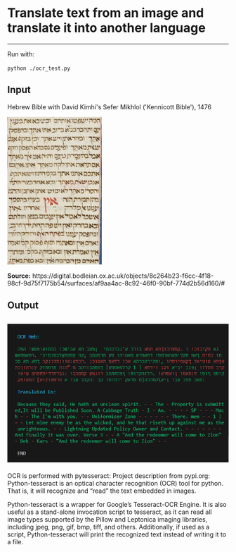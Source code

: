 # Translate text from an image and translate it into another language
--------------------------------

<p>Run with:</p> 
<code>python ./ocr_test.py</code>

## Input
<p>Hebrew Bible with David Kimhi's Sefer Mikhlol ('Kennicott Bible'), 1476</p>

![Kennicott Bible Excerpt](image.png)
<p><strong>Source:</strong> https://digital.bodleian.ox.ac.uk/objects/8c264b23-f6cc-4f18-98cf-9d75f7175b54/surfaces/af9aa4ac-8c92-46f0-90bf-774d2b56d160/#</p>

## Output
![Kennikcott_bible_fol_439r.PNG](example_output_Bodleian_Kennicott_bible_fol_439r.PNG)
--

OCR is performed with pytesseract:
Project description from pypi.org:
Python-tesseract is an optical character recognition (OCR) tool for python. That is, it will recognize and “read” the text embedded in images.

Python-tesseract is a wrapper for Google’s Tesseract-OCR Engine. It is also useful as a stand-alone invocation script to tesseract, as it can read all image types supported by the Pillow and Leptonica imaging libraries, including jpeg, png, gif, bmp, tiff, and others. Additionally, if used as a script, Python-tesseract will print the recognized text instead of writing it to a file.
